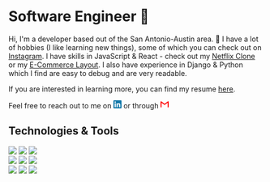 # Software Engineer 🤖

Hi, I'm a developer based out of the San Antonio-Austin area. 🐍
I have a lot of hobbies (I like learning new things), some of which you can check out on [Instagram](https://www.instagram.com/drdrelowe/).
I have skills in JavaScript & React - check out my [Netflix Clone](https://jlowen-netflix.netlify.app/) or my [E-Commerce Layout](https://jlowe-n.github.io/picsomereact/).
I also have experience in Django & Python which I find are easy to debug and are very readable.

If you are interested in learning more, you can find my resume [here](https://github.com/JLowe-N/MyResume).

Feel free to reach out to me on [<img src="https://raw.githubusercontent.com/JLowe-N/JLowe-N/master/icons/linkedin.svg" width=16>](https://www.linkedin.com/in/justinlowen/)
or through [<img src="https://raw.githubusercontent.com/JLowe-N/JLowe-N/master/icons/gmail.svg" width=16>](mailto:Justin.G.Lowen@Gmail.com)

## Technologies & Tools
![](https://img.shields.io/badge/Code-Git-informational?style=flat&logo=Git&logoColor=f05032&color=20232a)
![](https://img.shields.io/badge/Code-HTML5-informational?style=flat&logo=HTML5&logoColor=e34f26&color=20232a)
![](https://img.shields.io/badge/Code-CSS3-informational?style=flat&logo=CSS3&logoColor=157286&color=20232a)
<br>
![](https://img.shields.io/badge/Code-JavaScript_(ES6+)-informational?style=flat&logo=JavaScript&logoColor=f7df1e&color=20232a)
![](https://img.shields.io/badge/Code-React-informational?style=flat&logo=React&logoColor=61dafb&color=20232a)
![](https://img.shields.io/badge/Code-React_Router-informational?style=flat&logo=React-Router&logoColor=ca4245&color=20232a)
<br>
![](https://img.shields.io/badge/Code-styled_components-informational?style=flat&logo=styled-components&logoColor=d87093&color=20232a)
![](https://img.shields.io/badge/Code-Python-informational?style=flat&logo=Python&logoColor=f7df1e&color=20232a)
![](https://img.shields.io/badge/Code-Django-informational?style=flat&logo=Django&logoColor=092E20&color=20232a)




